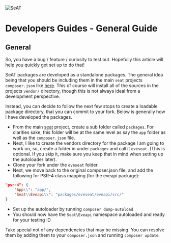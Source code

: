 ![SeAT](https://i.imgur.com/aPPOxSK.png)

# Developers Guides - General Guide

## General

So, you have a bug / feature / curiosity to test out. Hopefully this article will help you quickly get set up to do that!

SeAT packages are developed as a standalone packages. The general idea being that you should be including them in the main `seat` projects `composer.json` like [here](https://github.com/eveseat/seat/blob/master/composer.json#L11). This of course will install all of the sources in the projects `vendor/` directory, though this is not always ideal from a development perspective.

Instead, you can decide to follow the next few stops to create a loadable package directory, that you can commit to your fork. Below is generally how I have developed the packages.

* From the main [seat](https://github.com/eveseat/seat) project, create a sub folder called `packages`. For clarities sake, this folder will be at the same level as say the `app` folder as well as the `composer.json` file.
* Next, I like to create the vendors directory for the package I am going to work on, so, create a folder in under `packages` and call it `eveseat`. (This is optional. If you skip it, make sure you keep that in mind when setting up the autoloader later).
* Clone your fork under the `eveseat` folder.
* Next, we move back to the original composer.json file, and add the following for PSR-4 class mapping (for the eveapi package):
```json
"psr-4": {
    "App\\": "app/",
    "Seat\\Eveapi\\": "packages/eveseat/eveapi/src/"
}
```
* Set up the autoloader by running `composer dump-autoload`
* You should now have the `Seat\Eveapi` namespace autoloaded and ready for your testing :D

Take special not of any dependencies that may be missing. You can resolve them by adding them to your `composer.json` and running `composer update`.
